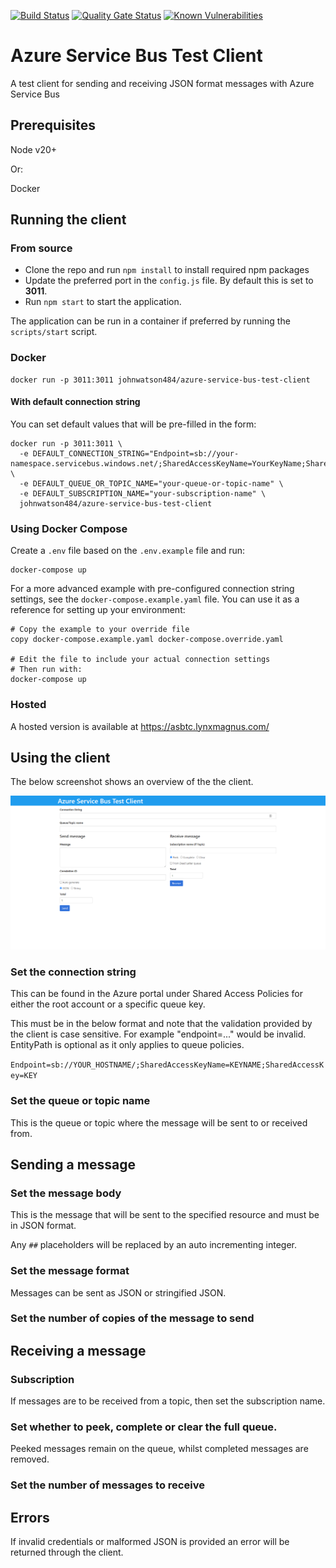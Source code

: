 [![Build Status](https://johnwatson484.visualstudio.com/John%20D%20Watson/_apis/build/status/johnwatson484.azure-service-bus-test-client?branchName=master)](https://johnwatson484.visualstudio.com/John%20D%20Watson/_build/latest?definitionId=24&branchName=master)
[![Quality Gate Status](https://sonarcloud.io/api/project_badges/measure?project=johnwatson484_azure-service-bus-test-client&metric=alert_status)](https://sonarcloud.io/dashboard?id=johnwatson484_azure-service-bus-test-client)
[![Known Vulnerabilities](https://snyk.io/test/github/johnwatson484/azure-service-bus-test-client/badge.svg)](https://snyk.io/test/github/johnwatson484/azure-service-bus-test-client)

# Azure Service Bus Test Client
A test client for sending and receiving JSON format messages with Azure Service Bus

## Prerequisites
Node v20+

Or:  

Docker

## Running the client
### From source
- Clone the repo and run `npm install` to install required npm packages
- Update the preferred port in the `config.js` file.  By default this is set to **3011**.
- Run `npm start` to start the application.

The application can be run in a container if preferred by running the `scripts/start` script.

### Docker
```
docker run -p 3011:3011 johnwatson484/azure-service-bus-test-client
```

#### With default connection string
You can set default values that will be pre-filled in the form:

```
docker run -p 3011:3011 \
  -e DEFAULT_CONNECTION_STRING="Endpoint=sb://your-namespace.servicebus.windows.net/;SharedAccessKeyName=YourKeyName;SharedAccessKey=YourKeyValue" \
  -e DEFAULT_QUEUE_OR_TOPIC_NAME="your-queue-or-topic-name" \
  -e DEFAULT_SUBSCRIPTION_NAME="your-subscription-name" \
  johnwatson484/azure-service-bus-test-client
```

### Using Docker Compose
Create a `.env` file based on the `.env.example` file and run:

```
docker-compose up
```

For a more advanced example with pre-configured connection string settings, see the `docker-compose.example.yaml` file. You can use it as a reference for setting up your environment:

```
# Copy the example to your override file
copy docker-compose.example.yaml docker-compose.override.yaml

# Edit the file to include your actual connection settings
# Then run with:
docker-compose up
```

### Hosted
A hosted version is available at https://asbtc.lynxmagnus.com/

## Using the client
The below screenshot shows an overview of the the client.

![Client Screenshot](/docs/screenshot.png "Client Screenshot")

### Set the connection string
This can be found in the Azure portal under Shared Access Policies for either the root account or a specific queue key.

This must be in the below format and note that the validation provided by the client is case sensitive.  For example "endpoint=..." would be invalid.  EntityPath is optional as it only applies to queue policies.

`Endpoint=sb://YOUR_HOSTNAME/;SharedAccessKeyName=KEYNAME;SharedAccessKey=KEY`

### Set the queue or topic name
This is the queue or topic where the message will be sent to or received from.

## Sending a message
### Set the message body
This is the message that will be sent to the specified resource and must be in JSON format.  

Any `##` placeholders will be replaced by an auto incrementing integer.

### Set the message format
Messages can be sent as JSON or stringified JSON.

### Set the number of copies of the message to send

## Receiving a message
### Subscription
If messages are to be received from a topic, then set the subscription name.

### Set whether to peek, complete or clear the full queue.
Peeked messages remain on the queue, whilst completed messages are removed.

### Set the number of messages to receive

## Errors
If invalid credentials or malformed JSON is provided an error will be returned through the client.
